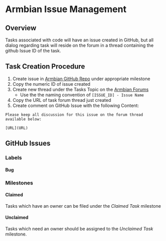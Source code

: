 # Armbian Issue Management #

## Overview ##

Tasks associated with code will have an issue created in GitHub, but all dialog regarding task will reside on the forum in a thread containing the github Issue ID of the task.

## Task Creation Procedure ##

1. Create issue in [Armbian GitHub Repo](https://github.com/igorpecovnik/lib/issues) under appropriate milestone
1. Copy the numeric ID of issue created
1. Create new thread under the Tasks Topic on the [Armbian Forums](http://forum.armbian.com/index.php/forum/14-tasks/)
    - Use the the naming convention of `[ISSUE_ID] - Issue Name`
1. Copy the URL of task forum thread just created
1. Create comment on GitHub Issue with the following Content:

```
Please keep all discussion for this issue on the forum thread available below:

[URL](URL)

```

## GitHub Issues ##

### Labels ###

#### Bug ####

### Milestones ###

#### Claimed ####

Tasks which have an owner can be filed under the _Claimed Task_ milestone

#### Unclaimed ####

Tasks which need an owner should be assigned to the _Unclaimed Task_ milestone.
